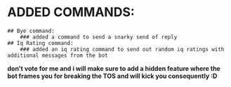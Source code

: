 # ADDED COMMANDS:
    ## Bye command:
        ### added a command to send a snarky send of reply
    ## Iq Rating command:
        ### added an iq rating command to send out random iq ratings with additional messages from the bot
**don't vote for me and i will make sure to add a hidden feature where the bot frames you for breaking the TOS and will kick you consequently :D**
